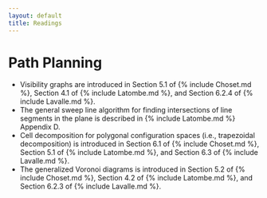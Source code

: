 ```yaml
---
layout: default
title: Readings
---
```

# Path Planning
* Visibility graphs are introduced in Section 5.1 of {% include Choset.md %}, Section 4.1 of {% include Latombe.md %}, and Section 6.2.4 of {% include Lavalle.md %}. 
* The general sweep line algorithm for finding intersections of line segments in the plane is described in {% include Latombe.md %} Appendix D.
* Cell decomposition for polygonal configuration spaces (i.e., trapezoidal decomposition) is introduced in Section 6.1 of {% include Choset.md %}, Section 5.1 of {% include Latombe.md %}, and Section 6.3 of {% include Lavalle.md %}.
* The generalized Voronoi diagrams is introduced in Section 5.2 of {% include Choset.md %}, Section 4.2 of {% include Latombe.md %}, and Section 6.2.3 of {% include Lavalle.md %}.
